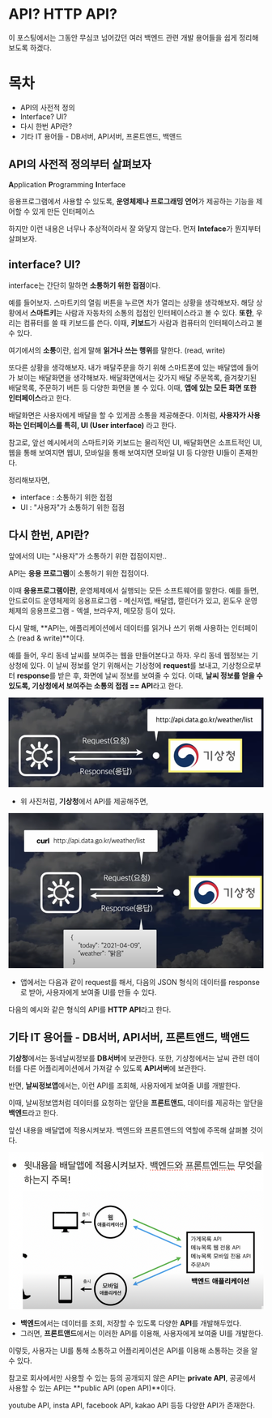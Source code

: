 # API? HTTP API?

이 포스팅에서는 그동안 무심코 넘어갔던 여러 백엔드 관련 개발 용어들을 쉽게 정리해보도록 하겠다.

# 목차
- API의 사전적 정의
- Interface? UI?
- 다시 한번 API란?
- 기타 IT 용어들 - DB서버, API서버, 프론트앤드, 백앤드

## API의 사전적 정의부터 살펴보자

**A**pplication **P**rogramming **I**nterface

응용프로그램에서 사용할 수 있도록, **운영체제나 프로그래밍 언어**가 제공하는 기능을 제어할 수 있게 만든 인터페이스

하지만 이런 내용은 너무나 추상적이라서 잘 와닿지 않는다. 먼저 **Inteface**가 뭔지부터 살펴보자.

## interface? UI?

interface는 간단히 말하면 **소통하기 위한 접점**이다.

예를 들어보자. 스마트키의 열림 버튼을 누르면 차가 열리는 상황을 생각해보자. 해당 상황에서 **스마트키**는 사람과 자동차의 소통의 접점인 인터페이스라고 볼 수 있다. **또한**, 우리는 컴퓨터를 쓸 때 키보드를 쓴다. 이때, **키보드**가 사람과 컴퓨터의 인터페이스라고 볼 수 있다.

여기에서의 **소통**이란, 쉽게 말해 **읽거나 쓰는 행위**를 말한다. (read, write)

또다른 상황을 생각해보자. 내가 배달주문을 하기 위해 스마트폰에 있는 배달앱에 들어가 보이는 배달화면을 생각해보자. 배달화면에서는 갖가지 배달 주문목록, 즐겨찾기된 배달목록, 주문하기 버튼 등 다양한 화면을 볼 수 있다. 이때, **앱에 있는 모든 화면 또한 인터페이스**라고 한다. 

배달화면은 사용자에게 배달을 할 수 있게끔 소통을 제공해준다. 이처럼, **사용자가 사용하는 인터페이스를 특히, UI (User interface)** 라고 한다.

참고로, 앞선 예시에서의 스마트키와 키보드는 물리적인 UI, 배달화면은 소프트적인 UI, 웹을 통해 보여지면 웹UI, 모바일을 통해 보여지면 모바일 UI 등 다양한 UI들이 존재한다.

정리해보자면,
- interface : 소통하기 위한 접점
- UI : "사용자"가 소통하기 위한 접점

## 다시 한번, API란?

앞에서의 UI는 "사용자"가 소통하기 위한 접점이지만..

API는 **응용 프로그램**이 소통하기 위한 접점이다.

이때 **응용프로그램이란**, 운영체제에서 실행되는 모든 소프트웨어를 말한다. 예를 들면, 안드로이드 운영체제의 응용프로그램 - 메신저앱, 배달앱, 캘린더가 있고, 윈도우 운영체제의 응용프로그램 - 엑셀, 브라우저, 메모장 등이 있다.

다시 말해, **API는, 애플리케이션에서 데이터를 읽거나 쓰기 위해 사용하는 인터페이스 (read & write)**이다.

예를 들어, 우리 동네 날씨를 보여주는 웹을 만들어본다고 하자. 우리 동네 웹정보는 기상청에 있다. 이 날씨 정보를 얻기 위해서는 기상청에 **request**를 보내고, 기상청으로부터 **response**를 받은 후, 화면에 날씨 정보를 보여줄 수 있다. 이때, **날씨 정보를 얻을 수 있도록, 기상청에서 보여주는 소통의 접점 == API**라고 한다.

![Alt text](images/image2.png)
- 위 사진처럼, **기상청**에서 API를 제공해주면,

![Alt text](images/image3.png)
- 앱에서는 다음과 같이 request를 해서, 다음의 JSON 형식의 데이터를 response로 받아, 사용자에게 보여줄 UI를 만들 수 있다.

다음의 예시와 같은 형식의 API를 **HTTP API**라고 한다.

## 기타 IT 용어들 - DB서버, API서버, 프론트앤드, 백앤드

**기상청**에서는 동네날씨정보를 **DB서버**에 보관한다. 또한, 기상청에서는 날씨 관련 데이터를 다른 어플리케이션에서 가져갈 수 있도록 **API서버**에 보관한다.

반면, **날씨정보앱**에서는, 이런 API를 조회해, 사용자에게 보여줄 UI를 개발한다.

이때, 날씨정보앱처럼 데이터를 요청하는 앞단을 **프론트앤드**, 데이터를 제공하는 앞단을 **백엔드**라고 한다.

앞선 내용을 배달앱에 적용시켜보자. 백엔드와 프론트앤드의 역할에 주목해 살펴볼 것이다. 

![Alt text](images/image4.png)
- **백엔드**에서는 데이터를 조회, 저장할 수 있도록 다양한 **API**를 개발해두었다.
- 그러면, **프론트앤드**에서는 이러한 API를 이용해, 사용자에게 보여줄 UI를 개발한다.

이렇듯, 사용자는 UI를 통해 소통하고 어플리케이션은 API를 이용해 소통하는 것을 알 수 있다.

참고로 회사에서만 사용할 수 있는 등의 공개되지 않은 API는 **private API**, 공공에서 사용할 수 있는 API는 **public API (open API)**이다. 

youtube API, insta API, facebook API, kakao API 등등 다양한 API가 존재한다.
